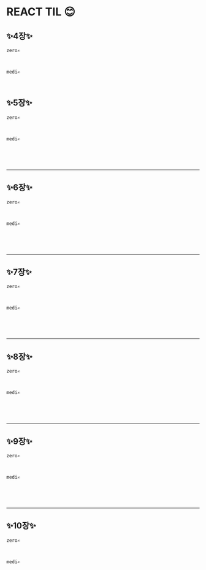 # REACT TIL 😊

## ✨4장✨

```
zero✍️



```

```
medi✍️



```
## ✨5장✨

```
zero✍️



```

```
medi✍️



```

<br>

----

## ✨6장✨

```
zero✍️



```

```
medi✍️



```

<br>

----
## ✨7장✨

```
zero✍️



```

```
medi✍️



```

<br>

----
## ✨8장✨

```
zero✍️



```

```
medi✍️



```

<br>

----
## ✨9장✨

```
zero✍️



```

```
medi✍️



```

<br>

----
## ✨10장✨

```
zero✍️



```

```
medi✍️



```

<br>


